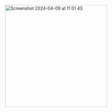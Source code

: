 <img width="332" alt="Screenshot 2024-04-09 at 11 01 43" src="https://github.com/HesamFarjad/miles-to-kilometre-converter/assets/81914229/441f1a05-ba48-4e58-8a68-97916d4e1ee4">
